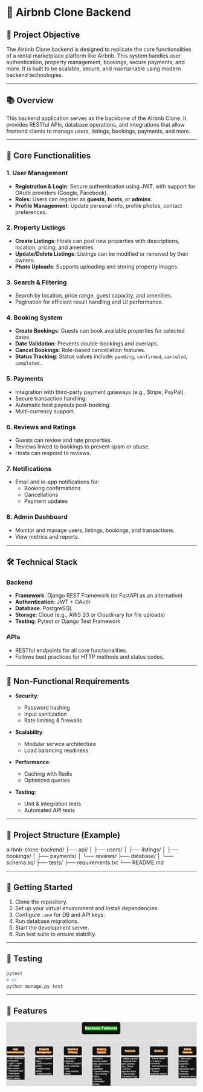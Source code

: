 # 🏡 Airbnb Clone Backend

## 🎯 Project Objective

The Airbnb Clone backend is designed to replicate the core functionalities of a rental marketplace platform like Airbnb. This system handles user authentication, property management, bookings, secure payments, and more. It is built to be scalable, secure, and maintainable using modern backend technologies.

---

## 📚 Overview

This backend application serves as the backbone of the Airbnb Clone. It provides RESTful APIs, database operations, and integrations that allow frontend clients to manage users, listings, bookings, payments, and more. 

---

## 🔑 Core Functionalities

### 1. User Management
- **Registration & Login**: Secure authentication using JWT, with support for OAuth providers (Google, Facebook).
- **Roles**: Users can register as **guests**, **hosts**, or **admins**.
- **Profile Management**: Update personal info, profile photos, contact preferences.

### 2. Property Listings
- **Create Listings**: Hosts can post new properties with descriptions, location, pricing, and amenities.
- **Update/Delete Listings**: Listings can be modified or removed by their owners.
- **Photo Uploads**: Supports uploading and storing property images.

### 3. Search & Filtering
- Search by location, price range, guest capacity, and amenities.
- Pagination for efficient result handling and UI performance.

### 4. Booking System
- **Create Bookings**: Guests can book available properties for selected dates.
- **Date Validation**: Prevents double-bookings and overlaps.
- **Cancel Bookings**: Role-based cancellation features.
- **Status Tracking**: Status values include: `pending`, `confirmed`, `canceled`, `completed`.

### 5. Payments
- Integration with third-party payment gateways (e.g., Stripe, PayPal).
- Secure transaction handling.
- Automatic host payouts post-booking.
- Multi-currency support.

### 6. Reviews and Ratings
- Guests can review and rate properties.
- Reviews linked to bookings to prevent spam or abuse.
- Hosts can respond to reviews.

### 7. Notifications
- Email and in-app notifications for:
  - Booking confirmations
  - Cancellations
  - Payment updates

### 8. Admin Dashboard
- Monitor and manage users, listings, bookings, and transactions.
- View metrics and reports.

---

## 🛠️ Technical Stack

### Backend
- **Framework**: Django REST Framework (or FastAPI as an alternative)
- **Authentication**: JWT + OAuth
- **Database**: PostgreSQL
- **Storage**: Cloud (e.g., AWS S3 or Cloudinary for file uploads)
- **Testing**: Pytest or Django Test Framework

### APIs
- RESTful endpoints for all core functionalities.
- Follows best practices for HTTP methods and status codes.

---

## 🚀 Non-Functional Requirements

- **Security**: 
  - Password hashing
  - Input sanitization
  - Rate limiting & firewalls

- **Scalability**:
  - Modular service architecture
  - Load balancing readiness

- **Performance**:
  - Caching with Redis
  - Optimized queries

- **Testing**:
  - Unit & integration tests
  - Automated API tests

---

## 📁 Project Structure (Example)

airbnb-clone-backend/
├── api/
│ ├── users/
│ ├── listings/
│ ├── bookings/
│ ├── payments/
│ └── reviews/
├── database/
│ └── schema.sql
├── tests/
├── requirements.txt
└── README.md


---

## 📌 Getting Started

1. Clone the repository.
2. Set up your virtual environment and install dependencies.
3. Configure `.env` for DB and API keys.
4. Run database migrations.
5. Start the development server.
6. Run test suite to ensure stability.

---

## 🧪 Testing

```bash
pytest
# or
python manage.py test
```

---

## 🌟 Features

![Features Overview](backend_features.png)